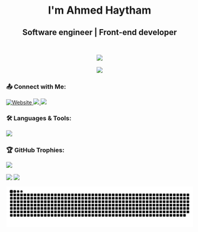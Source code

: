 <h1 align="center">I'm Ahmed Haytham</h1>
<h2 align="center">Software engineer | Front-end developer</h2>
<br>

<!-- Typing animation -->
<p align="center">
  <a href="https://google.com">
    <img src="https://readme-typing-svg.herokuapp.com/?lines=Visit%20my%20Website;Need%20an%20unfair%20advantage?;Lets%20make%20it%20happen!&font=Bold%20Code&center=true&color=BC13FE&pause=2000">
  </a>
</p>

<!-- Profile views counter -->
<p align="center">
  <img src="https://komarev.com/ghpvc/?username=Maliikx&style=flat&color=4010B0" height="31"/>
</p>

<!-- Social links -->
<h3>📤 Connect with Me:</h3>
<p>
 <a target='_blank' href="https://maliikx-dev.vercel.app/">
<img src="https://icon-library.com/images/white-globe-icon/white-globe-icon-24.jpg" height="35" alt="Website"/>
</a>
  <a target='_blank' href="mailto:Ahmedhaythamwork@gmail.com">
    <img src="https://github.com/user-attachments/assets/1a97a051-cc24-4738-a7a2-3f53365a9e93" height="35"/>
  </a>
  <a target='_blank' href="https://linkedin.com/in/ahmedhaytham-dev">
    <img src="https://raw.githubusercontent.com/rahuldkjain/github-profile-readme-generator/master/src/images/icons/Social/linked-in-alt.svg" height="45"/>
  </a>
</p>

<!-- Languages & Tools -->
<h3>🛠️ Languages & Tools:</h3>
<p>
  <img src="https://go-skill-icons.vercel.app/api/icons?i=nextjs,react,tailwind,js,html,css,git,gsap,flutter,dart,figma"/>
</p>

<!-- GitHub trophies -->
<h3>🏆 GitHub Trophies:</h3>
<p>
  <img src="https://github-profile-trophy.vercel.app/?username=Maliikx&theme=onestar&row=1&column=7"/>
</p>

<!-- Stats -->
<p>
  <img src="https://github-readme-stats.vercel.app/api/top-langs?username=Maliikx&layout=compact&langs_count=6&theme=highcontrast" height="120"/>
  <img src="https://streak-stats.demolab.com/?user=Maliikx&theme=highcontrast" height="120"/>
</p>

<!-- Snake animation -->
<p>
  <img src="https://raw.githubusercontent.com/platane/snk/output/github-contribution-grid-snake-dark.svg">
</p>
